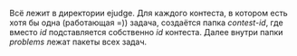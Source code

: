 Всё лежит в директории ejudge.
Для каждого контеста, в котором есть хотя бы одна (работающая =)) задача, создаётся папка *contest-id*, где вместо *id* подставляется собственно *id* контеста. Далее внутри папки *problems* лежат пакеты всех задач.